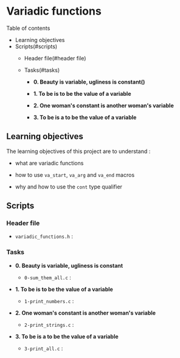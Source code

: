 # Variadic functions

Table of contents

* Learning objectives
* Scripts(#scripts)
	* Header file(#header file)
	* Tasks(#tasks)

	  * **0. Beauty is variable, ugliness is constant()**

	  * **1. To be is to be the value of a variable**

	  * **2. One woman's constant is another woman's variable**

	  * **3. To be is a to be the value of a variable**

## Learning objectives

The learning objectives of this project are to understand :

* what are variadic functions

* how to use `va_start`, `va_arg` and `va_end` macros

* why and how to use the `cont` type qualifier


## Scripts

### Header file

* `variadic_functions.h` : 

### Tasks

* **0. Beauty is variable, ugliness is constant**

  * `0-sum_them_all.c` : 

* **1. To be is to be the value of a variable**

  * `1-print_numbers.c` : 

* **2. One woman's constant is another woman's variable**

  * `2-print_strings.c` : 

* **3. To be is a to be the value of a variable**

  * `3-print_all.c` : 



